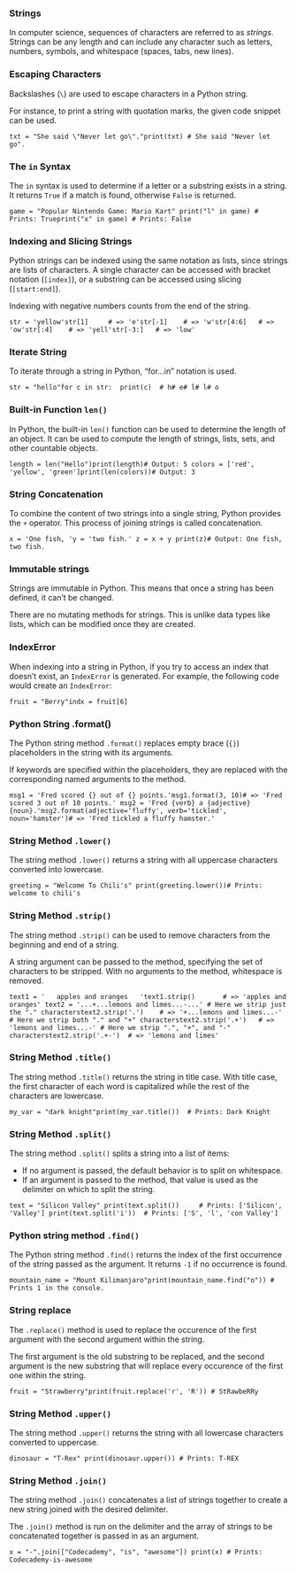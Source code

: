 ### Strings

In computer science, sequences of characters are referred to as _strings_. Strings can be any length and can include any character such as letters, numbers, symbols, and whitespace (spaces, tabs, new lines).

### Escaping Characters

Backslashes (`\`) are used to escape characters in a Python string.

For instance, to print a string with quotation marks, the given code snippet can be used.

```
txt = "She said \"Never let go\"."print(txt) # She said "Never let go".
```

### The `in` Syntax

The `in` syntax is used to determine if a letter or a substring exists in a string. It returns `True` if a match is found, otherwise `False` is returned.

```
game = "Popular Nintendo Game: Mario Kart" print("l" in game) # Prints: Trueprint("x" in game) # Prints: False
```

### Indexing and Slicing Strings

Python strings can be indexed using the same notation as lists, since strings are lists of characters. A single character can be accessed with bracket notation (`[index]`), or a substring can be accessed using slicing (`[start:end]`).

Indexing with negative numbers counts from the end of the string.

```
str = 'yellow'str[1]     # => 'e'str[-1]    # => 'w'str[4:6]   # => 'ow'str[:4]    # => 'yell'str[-3:]   # => 'low'
```

### Iterate String

To iterate through a string in Python, “for…in” notation is used.

```
str = "hello"for c in str:  print(c)  # h# e# l# l# o
```

### Built-in Function `len()`

In Python, the built-in `len()` function can be used to determine the length of an object. It can be used to compute the length of strings, lists, sets, and other countable objects.

```
length = len("Hello")print(length)# Output: 5 colors = ['red', 'yellow', 'green']print(len(colors))# Output: 3
```

### String Concatenation

To combine the content of two strings into a single string, Python provides the `+` operator. This process of joining strings is called concatenation.

```
x = 'One fish, 'y = 'two fish.' z = x + y print(z)# Output: One fish, two fish.
```

### Immutable strings

Strings are immutable in Python. This means that once a string has been defined, it can’t be changed.

There are no mutating methods for strings. This is unlike data types like lists, which can be modified once they are created.

### IndexError

When indexing into a string in Python, if you try to access an index that doesn’t exist, an `IndexError` is generated. For example, the following code would create an `IndexError`:

```
fruit = "Berry"indx = fruit[6]
```

### Python String .format()

The Python string method `.format()` replaces empty brace (`{}`) placeholders in the string with its arguments.

If keywords are specified within the placeholders, they are replaced with the corresponding named arguments to the method.

```
msg1 = 'Fred scored {} out of {} points.'msg1.format(3, 10)# => 'Fred scored 3 out of 10 points.' msg2 = 'Fred {verb} a {adjective} {noun}.'msg2.format(adjective='fluffy', verb='tickled', noun='hamster')# => 'Fred tickled a fluffy hamster.'
```

### String Method `.lower()`

The string method `.lower()` returns a string with all uppercase characters converted into lowercase.

```
greeting = "Welcome To Chili's" print(greeting.lower())# Prints: welcome to chili's
```

### String Method `.strip()`

The string method `.strip()` can be used to remove characters from the beginning and end of a string.

A string argument can be passed to the method, specifying the set of characters to be stripped. With no arguments to the method, whitespace is removed.

```
text1 = '   apples and oranges   'text1.strip()       # => 'apples and oranges' text2 = '...+...lemons and limes...-...' # Here we strip just the "." characterstext2.strip('.')    # => '+...lemons and limes...-' # Here we strip both "." and "+" characterstext2.strip('.+')   # => 'lemons and limes...-' # Here we strip ".", "+", and "-" characterstext2.strip('.+-')  # => 'lemons and limes'
```

### String Method `.title()`

The string method `.title()` returns the string in title case. With title case, the first character of each word is capitalized while the rest of the characters are lowercase.

```
my_var = "dark knight"print(my_var.title())  # Prints: Dark Knight
```

### String Method `.split()`

The string method `.split()` splits a string into a list of items:

-   If no argument is passed, the default behavior is to split on whitespace.
-   If an argument is passed to the method, that value is used as the delimiter on which to split the string.

```
text = "Silicon Valley" print(text.split())     # Prints: ['Silicon', 'Valley'] print(text.split('i'))  # Prints: ['S', 'l', 'con Valley']
```

### Python string method `.find()`

The Python string method `.find()` returns the index of the first occurrence of the string passed as the argument. It returns `-1` if no occurrence is found.

```
mountain_name = "Mount Kilimanjaro"print(mountain_name.find("o")) # Prints 1 in the console.
```

### String replace

The `.replace()` method is used to replace the occurence of the first argument with the second argument within the string.

The first argument is the old substring to be replaced, and the second argument is the new substring that will replace every occurence of the first one within the string.

```
fruit = "Strawberry"print(fruit.replace('r', 'R')) # StRawbeRRy
```

### String Method `.upper()`

The string method `.upper()` returns the string with all lowercase characters converted to uppercase.

```
dinosaur = "T-Rex" print(dinosaur.upper()) # Prints: T-REX
```

### String Method `.join()`

The string method `.join()` concatenates a list of strings together to create a new string joined with the desired delimiter.

The `.join()` method is run on the delimiter and the array of strings to be concatenated together is passed in as an argument.

```
x = "-".join(["Codecademy", "is", "awesome"]) print(x) # Prints: Codecademy-is-awesome
```